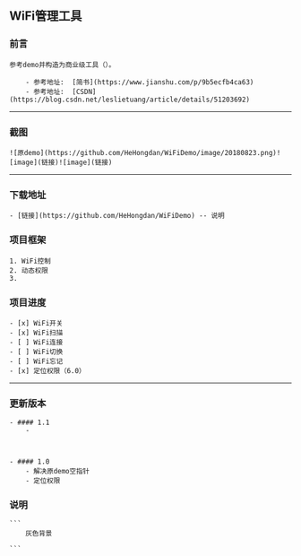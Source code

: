 ## WiFi管理工具

### 前言
  
    参考demo并构造为商业级工具（）。

        - 参考地址:  [简书](https://www.jianshu.com/p/9b5ecfb4ca63)
        - 参考地址:  [CSDN](https://blog.csdn.net/leslietuang/article/details/51203692)

---



### 截图

    ![原demo](https://github.com/HeHongdan/WiFiDemo/image/20180823.png)![image](链接)![image](链接)

---



### 下载地址

    - [链接](https://github.com/HeHongdan/WiFiDemo) -- 说明



### 项目框架
    1. WiFi控制
    2. 动态权限
    3.



### 项目进度
    - [x] WiFi开关
    - [x] WiFi扫描
    - [ ] WiFi连接
    - [ ] WiFi切换
    - [ ] WiFi忘记
    - [x] 定位权限（6.0）

--- 



### 更新版本
    - #### 1.1
        -



    - #### 1.0
        - 解决原demo空指针
        - 定位权限



### 说明
    ```
        灰色背景

    ```
